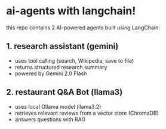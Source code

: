 # ai-agents with langchain!

this repo contains 2 AI-powered agents built using LangChain:

## 1. research assistant (gemini)
- uses tool calling (search, Wikipedia, save to file)
- returns structured research summary
- powered by Gemini 2.0 Flash

## 2. restaurant Q&A Bot (llama3)
- uses local Ollama model (llama3.2)
- retrieves relevant reviews from a vector store (ChromaDB)
- answers questions with RAG
